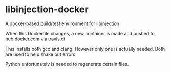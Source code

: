# libinjection-docker
A docker-based build/test environment for libinjection

When this Dockerfile changes, a new container is made and pushed to
hub.docker.com via travis.ci

This installs both gcc and clang.  However only one is actually
needed.  Both are used to help shake out errors.

Python unfortunately is needed to regenerate certain files.

